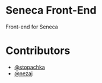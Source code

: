# Seneca Front-End
Front-end for Seneca

# Contributors
* [@stopachka][stopa]
* [@nezaj][nezaj]

[stopa]: https://github.com/stopachka
[nezaj]: https://github.com/nezaj
